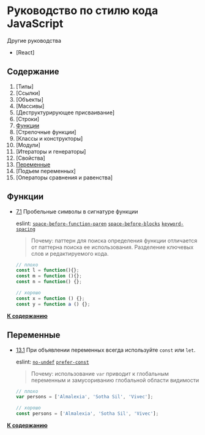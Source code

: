 # Руководство по стилю кода JavaScript

Другие руководства

- [React]

## Содержание

1. [Типы]
1. [Ссылки]
1. [Объекты]
1. [Массивы]
1. [Деструктурирующее присваивание]
1. [Строки]
1. [Функции](#functions)
1. [Стрелочные функции]
1. [Классы и конструкторы]
1. [Модули]
1. [Итераторы и генераторы]
1. [Свойства]
1. [Переменные](#variables)
1. [Подъем переменных]
1. [Операторы сравнения и равенства]

## Функции
<a name="functions--signature-spacing"></a><a name="7.1"></a>
- [7.1](#functions--signature-spacing) Пробельные символы в сигнатуре функции

  eslint: [`space-before-function-paren`](http://eslint.org/docs/rules/space-before-function-paren) [`space-before-blocks`](http://eslint.org/docs/rules/space-before-blocks) [`keyword-spacing`](http://eslint.org/docs/rules/keyword-spacing)
  
  >Почему: паттерн для поиска определения функции отличается от паттерна поиска ее использования. Разделение ключевых слов и редактируемого кода.
  
  ```javascript
  // плохо
  const l = function(){};
  const m = function (){};
  const n = function() {}; 

  // хорошо
  const x = function () {};
  const y = function a () {};
  ```
**[К содержанию](#table-of-contents)**

## Переменные

<a name="variables--const"></a><a name="1.1"></a>
- [13.1](#variables--const) При объявлении переменных всегда используйте `const` или `let`.

  eslint: [`no-undef`](http://eslint.org/docs/rules/no-undef) [`prefer-const`](http://eslint.org/docs/rules/prefer-const)

  >Почему: использование `var` приводит к глобальным переменным и замусориванию глобальной области видимости

  ```javascript
  // плохо
  var persons = ['Almalexia', 'Sotha Sil', 'Vivec'];
  
  // хорошо
  const persons = ['Almalexia', 'Sotha Sil', 'Vivec'];
  ```

**[К содержанию](#table-of-contents)**